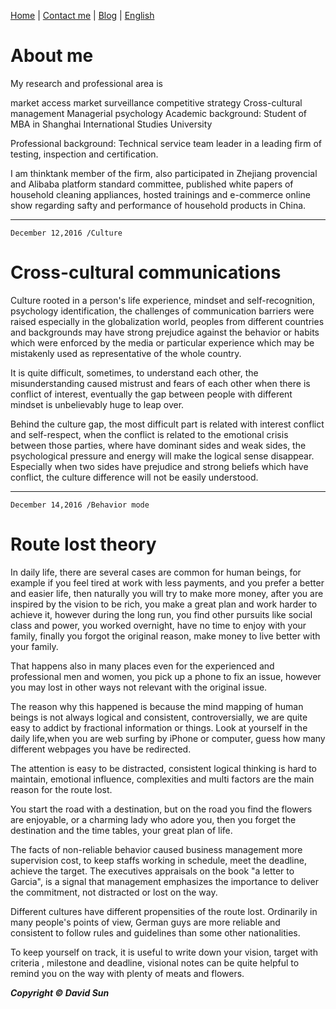   [Home](http://www.sunweiwei.net) | [Contact me](mailto:david@sunweiwei.net) | [Blog](http://blog.sina.cn/dpool/blog/u/1794955475#type=-1) | [English](/English.md) 



# About me

My research and professional area is

market access
market surveillance
competitive strategy
Cross-cultural management
Managerial psychology
Academic background: Student of MBA in Shanghai International Studies University

Professional background: Technical service team leader in a leading firm of testing, inspection and certification.

I am thinktank member of the firm, also participated in Zhejiang provencial and Alibaba platform standard committee, published white papers of household cleaning appliances, hosted trainings and e-commerce online show regarding safty and performance of household products in China.

***
    December 12,2016 /Culture 
# Cross-cultural communications

Culture rooted in a person's life experience, mindset and self-recognition, psychology identification, the challenges of communication barriers were raised especially in the globalization world, peoples from different countries and backgrounds may have strong prejudice against the behavior or habits which were enforced by the media or particular experience which may be mistakenly used as representative of the whole country.

It is quite difficult, sometimes, to understand each other, the misunderstanding caused mistrust and fears of each other when there is conflict of interest, eventually the gap between people with different mindset is unbelievably huge to leap over.

Behind the culture gap, the most difficult part is related with interest conflict and self-respect, when the conflict is related to the emotional crisis between those parties, where have dominant sides and weak sides, the psychological pressure and energy will make the logical sense disappear. Especially when two sides have prejudice and strong beliefs which have conflict, the culture difference will not be easily understood.

***

    December 14,2016 /Behavior mode
# Route lost theory

In daily life, there are several cases are common for human beings, for example if you feel tired at work with less payments, and you prefer a better and easier life, then naturally you will try to make more money, after you are inspired by the vision to be rich, you make a great plan and work harder to achieve it, however during the long run, you find other pursuits like social class and power, you worked overnight, have no time to enjoy with your family, finally you forgot the original reason, make money to live better with your family.

That happens also in many places even for the experienced and professional men and women, you pick up a phone to fix an issue, however you may lost in other ways not relevant with the original issue.

The reason why this happened is because the mind mapping of human beings is not always logical and consistent, controversially, we are quite easy to addict by fractional information or things. Look at yourself in the daily life,when you are web surfing by iPhone or computer, guess how many different webpages you have be redirected.

The attention is easy to be distracted, consistent logical thinking is hard to maintain, emotional influence, complexities and multi factors are the main reason for the route lost.

You start the road with a destination, but on the road you find the flowers are enjoyable, or a charming lady who adore you, then you forget the destination and the time tables, your great plan of life.

The facts of non-reliable behavior caused business management more supervision cost, to keep staffs working in schedule, meet the deadline, achieve the target. The executives appraisals on the book "a letter to Garcia", is a signal that management emphasizes the importance to deliver the commitment, not distracted or lost on the way.

Different cultures have different propensities of the route lost. Ordinarily in many people's points of view, German guys are more reliable and consistent to follow rules and guidelines than some other nationalities.

To keep yourself on track, it is useful to write down your vision, target with criteria , milestone and deadline, visional notes can be quite helpful to remind you on the way with plenty of meats and flowers.

 
***Copyright &copy; David Sun***
 
 


